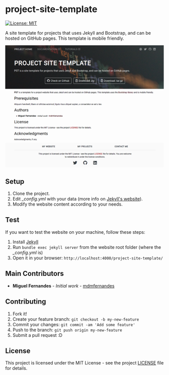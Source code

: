 # project-site-template

 [![License: MIT](https://img.shields.io/badge/License-MIT-yellow.svg)](https://opensource.org/licenses/MIT)

A site template for projects that uses Jekyll and Bootstrap, and can be hosted on GitHub pages. This template is mobile friendly.

![Site preview](assets/img/screenshot.png)

## Setup

1. Clone the project.
2. Edit *_config.yml* with your data (more info on [Jekyll's website](https://jekyllrb.com/docs/configuration/)).
3. Modify the website content according to your needs.

## Test

If you want to test the website on your machine, follow these steps:

1. Install [Jekyll](https://jekyllrb.com/)
2. Run `bundle exec jekyll server` from the website root folder (where the *_config.yml* is)
3. Open it in your browser: `http://localhost:4000/project-site-template/`

## Main Contributors

* **Miguel Fernandes** - *Initial work* - [mdmfernandes](https://github.com/mdmfernandes)

## Contributing

1. Fork it!
2. Create your feature branch: `git checkout -b my-new-feature`
3. Commit your changes: `git commit -am 'Add some feature'`
4. Push to the branch: `git push origin my-new-feature`
5. Submit a pull request :D

## License

This project is licensed under the MIT License - see the project [LICENSE](https://github.com/mdmfernandes/project-site-template/blob/master/LICENSE) file for details.